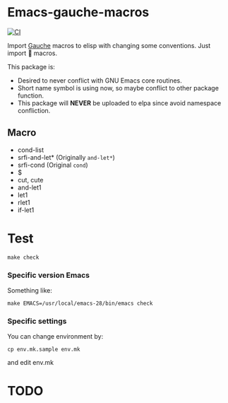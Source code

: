 # Emacs-gauche-macros

[![CI](https://github.com/mhayashi1120/Emacs-gauche-macros/actions/workflows/test.yml/badge.svg)](https://github.com/mhayashi1120/Emacs-gauche-macros/actions/workflows/test.yml)

Import [Gauche](https://practical-scheme.net/gauche/) macros to elisp with changing
  some conventions. Just import :heartbeat: macros.

 This package is:
- Desired to never conflict with GNU Emacs core routines.
- Short name symbol is using now, so maybe conflict to other package function.
- This package will **NEVER** be uploaded to elpa since avoid namespace confliction.

## Macro

- cond-list
- srfi-and-let* (Originally `and-let*`)
- srfi-cond (Original `cond`)
- $
- cut, cute
- and-let1
- let1
- rlet1
- if-let1

# Test

```
make check
```

### Specific version Emacs

Something like:

```
make EMACS=/usr/local/emacs-28/bin/emacs check
```

### Specific settings

You can change environment by:

```
cp env.mk.sample env.mk
```

and edit env.mk


# TODO

